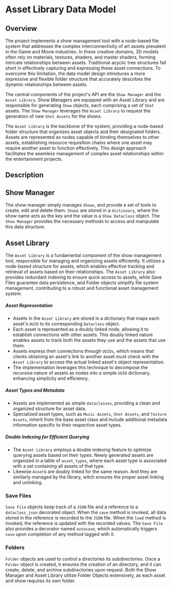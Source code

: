 #  Asset Library Data Model

## Overview

The project implements a show management tool with a node-based file system that addresses the complex interconnectivity of art assets prevalent in the Game and Movie industries. In these creative domains, 3D models often rely on materials, textures, shaders, and master shaders, forming intricate relationships between assets. Traditional acyclic tree structures fall short in effectively capturing and expressing these asset connections. To overcome this limitation, the data model design introduces a more expressive and flexible folder structure that accurately describes the dynamic relationships between assets.

The central components of the project's API are the `Show Manager` and the `Asset Library`. Show Managers are equipped with an Asset Library and are responsible for generating `Show` objects, each comprising a set of `Shot` assets. The `Show Manager` leverages the `Asset Library` to request the generation of new `Shot Assets` for the shows.

The `Asset Library` is the backbone of the system, providing a node-based folder structure that organizes asset objects and their designated folders. Assets are represented as nodes capable of binding themselves to other assets, establishing resource requisition chains where one asset may require another asset to function effectively. This design approach facilitates the seamless management of complex asset relationships within the entertainment projects.

## Description

## Show Manager
The show manager simply manages `Shows`, and provide a set of tools to create, edit and delete them. `Shows` are stored in a `dictionary`, where the show name acts as the key and the value is a `Show Dataclass` object. The `Show Manager` provides the necessary methods to access and manipulate this data structure.

## Asset Library
The `Asset Library` is a fundamental component of the show management tool, responsible for managing and organizing assets efficiently. It utilizes a node-based structure for assets, which enables effective tracking and retrieval of assets based on their relationships. The `Asset Library` also provides redundant indexing to ensure quick access to assets, while Save Files guarantee data persistence, and Folder objects simplify file system management, contributing to a robust and functional asset management system.

##### Asset Representation
- Assets in the `Asset Library` are stored in a dictionary that maps each asset's `UUID` to its corresponding `Dataclass` object.
- Each asset is represented as a doubly linked node, allowing it to establish connections with other assets. This doubly linked nature enables assets to track both the assets they use and the assets that use them.
- Assets express their connections through `UUIDs`, which means that clients obtaining an asset's link to another asset must check with the `Asset Library` to access the actual linked asset's object representation.
- The implementation leverages this technique to decompose the recursive nature of assets as nodes into a simple `UUID` dictionary, enhancing simplicity and efficiency.

##### Asset Types and Metadata
- Assets are implemented as simple `dataclasses`, providing a clean and organized structure for asset data.
- Specialized asset types, such as `Music Assets`, `Shot Assets`, and `Texture Assets`, inherit from the base asset class and include additional metadata information specific to their respective asset types.
  
##### Double Indexing for Efficient Querying
- The `Asset Library` employs a double indexing feature to optimize querying assets based on their types. Newly generated assets are organized in a table of `asset_types`, where each asset type is associated with a set containing all assets of that type.
- Likewise `Asset`s are doubly linked for the same reason. And they are similarly managed by the library, witch ensures the proper asset linking and unlinking.

### Save Files
`Save File` objects keep track of a `JSON` file and a reference to a `dataclass_json` decorated object. When the `save` method is invoked, all data stored in the reference is recorded to the `JSON` file. When the `load` method is invoked, the reference is updated with the recorded values. The `Save File` also provides a decorator named `autosave`, which automatically triggers `save` upon completion of any method tagged with it.

### Folders
`Folder` objects are used to control a directories its subdirectories. Once a `Folder` object is created, it ensures the creation of an directory, and it can create, delete, and archive subdirectories upon request. Both the Show Manager and Asset Library utilize Folder Objects extensively, as each asset and show requires its own folder.